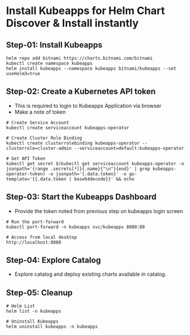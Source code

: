 # Install Kubeapps for Helm Chart Discover & Install instantly

## Step-01: Install Kubeapps
```
helm repo add bitnami https://charts.bitnami.com/bitnami
kubectl create namespace kubeapps
helm install kubeapps --namespace kubeapps bitnami/kubeapps --set useHelm3=true
```

## Step-02: Create a Kubernetes API token
- This is required to login to Kubeapps Application via browser
- Make a note of token
```
# Create Service Account
kubectl create serviceaccount kubeapps-operator

# Create Cluster Role Binding
kubectl create clusterrolebinding kubeapps-operator --clusterrole=cluster-admin --serviceaccount=default:kubeapps-operator

# Get API Token
kubectl get secret $(kubectl get serviceaccount kubeapps-operator -o jsonpath='{range .secrets[*]}{.name}{"\n"}{end}' | grep kubeapps-operator-token) -o jsonpath='{.data.token}' -o go-template='{{.data.token | base64decode}}' && echo
```

## Step-03: Start the Kubeapps Dashboard
- Provide the token noted from previous step on kubeapps login screen
```
# Run the port-forward  
kubectl port-forward -n kubeapps svc/kubeapps 8080:80

# Access from local desktop
http://localhost:8080
```

## Step-04: Explore Catalog
- Explore catalog and deploy existing charts available in catalog.

## Step-05: Cleanup
```
# Helm List
helm list -n kubeapps

# Uninstall Kubeapps
helm uninstall kubeapps -n kubeapps
```